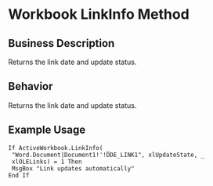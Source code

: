 # Workbook LinkInfo Method

## Business Description
Returns the link date and update status.

## Behavior
Returns the link date and update status.

## Example Usage
```vba
If ActiveWorkbook.LinkInfo( _ 
 "Word.Document|Document1!'!DDE_LINK1", xlUpdateState, _ 
 xlOLELinks) = 1 Then 
 MsgBox "Link updates automatically" 
End If
```